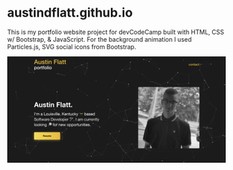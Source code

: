 # austindflatt.github.io
This is my portfolio website project for devCodeCamp built with HTML, CSS w/ Bootstrap, & JavaScript. For the background animation I used Particles.js, SVG social icons from Bootstrap.

![Screenshot](screenshot.png)

